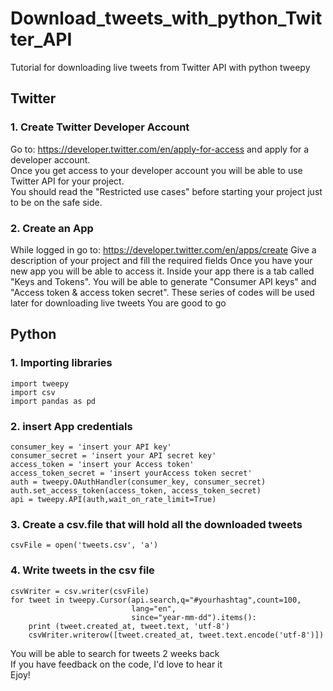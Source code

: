 # Download_tweets_with_python_Twitter_API
Tutorial for downloading live tweets from Twitter API with python tweepy<br/>
## Twitter  
### 1. Create Twitter Developer Account  
Go to: https://developer.twitter.com/en/apply-for-access and apply for a developer account.  
Once you get access to your developer account you will be able to use Twitter API for your project.  
You should read the "Restricted use cases" before starting your project just to be on the safe side.  
### 2. Create an App  
While logged in go to: https://developer.twitter.com/en/apps/create
Give a description of your project and fill the required fields
Once you have your new app you will be able to access it. Inside your app there is a tab called "Keys and Tokens".
You will be able to generate "Consumer API keys" and "Access token & access token secret". These series of codes will be used later for downloading live tweets
You are good to go
## Python
### 1. Importing libraries
```
import tweepy
import csv
import pandas as pd
```
### 2. insert App credentials
```
consumer_key = 'insert your API key'
consumer_secret = 'insert your API secret key'
access_token = 'insert your Access token'
access_token_secret = 'insert yourAccess token secret'
auth = tweepy.OAuthHandler(consumer_key, consumer_secret)
auth.set_access_token(access_token, access_token_secret)
api = tweepy.API(auth,wait_on_rate_limit=True)
```

### 3. Create a csv.file that will hold all the downloaded tweets
```
csvFile = open('tweets.csv', 'a')
```
### 4. Write tweets in the csv file
```
csvWriter = csv.writer(csvFile)
for tweet in tweepy.Cursor(api.search,q="#yourhashtag",count=100,
                           lang="en",
                           since="year-mm-dd").items():
    print (tweet.created_at, tweet.text, 'utf-8')
    csvWriter.writerow([tweet.created_at, tweet.text.encode('utf-8')])
```
You will be able to search for tweets 2 weeks back  
If you have feedback on the code, I'd love to hear it  
Ejoy!
   
